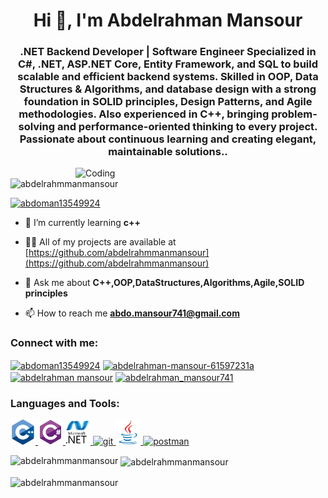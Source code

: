 
<h1 align="center">Hi 👋, I'm Abdelrahman Mansour</h1>
<h3 align="center">.NET Backend Developer | Software Engineer
Specialized in C#, .NET, ASP.NET Core, Entity Framework, and SQL to build scalable and efficient backend systems. Skilled in OOP, Data Structures & Algorithms, and database design with a strong foundation in SOLID principles, Design Patterns, and Agile methodologies.
Also experienced in C++, bringing problem-solving and performance-oriented thinking to every project.
Passionate about continuous learning and creating elegant, maintainable solutions..</h3>
<img align="right" alt="Coding" width="400" src="https://cdn.dribbble.com/users/1162077/screenshots/3848914/programmer.gif">


<p align="left"> <img src="https://komarev.com/ghpvc/?username=abdelrahmmanmansour&label=Profile%20views&color=0e75b6&style=flat" alt="abdelrahmmanmansour" /> </p>

<p align="left"> <a href="https://twitter.com/abdoman13549924" target="blank"><img src="https://img.shields.io/twitter/follow/abdoman13549924?logo=twitter&style=for-the-badge" alt="abdoman13549924" /></a> </p>

- 🌱 I’m currently learning **c++**

- 👨‍💻 All of my projects are available at [https://github.com/abdelrahmmanmansour](https://github.com/abdelrahmmanmansour)

- 💬 Ask me about **C++,OOP,DataStructures,Algorithms,Agile,SOLID principles**

- 📫 How to reach me **abdo.mansour741@gmail.com**

<h3 align="left">Connect with me:</h3>
<p align="left">
<a href="https://twitter.com/abdoman13549924" target="blank"><img align="center" src="https://raw.githubusercontent.com/rahuldkjain/github-profile-readme-generator/master/src/images/icons/Social/twitter.svg" alt="abdoman13549924" height="30" width="40" /></a>
<a href="https://linkedin.com/in/abdelrahman-mansour-61597231a" target="blank"><img align="center" src="https://raw.githubusercontent.com/rahuldkjain/github-profile-readme-generator/master/src/images/icons/Social/linked-in-alt.svg" alt="abdelrahman-mansour-61597231a" height="30" width="40" /></a>
<a href="https://fb.com/abdelrahman mansour" target="blank"><img align="center" src="https://raw.githubusercontent.com/rahuldkjain/github-profile-readme-generator/master/src/images/icons/Social/facebook.svg" alt="abdelrahman mansour" height="30" width="40" /></a>
<a href="https://codeforces.com/profile/abdelrahman_mansour741" target="blank"><img align="center" src="https://raw.githubusercontent.com/rahuldkjain/github-profile-readme-generator/master/src/images/icons/Social/codeforces.svg" alt="abdelrahman_mansour741" height="30" width="40" /></a>
</p>

<h3 align="left">Languages and Tools:</h3>
<p align="left"> <a href="https://www.w3schools.com/cpp/" target="_blank" rel="noreferrer"> <img src="https://raw.githubusercontent.com/devicons/devicon/master/icons/cplusplus/cplusplus-original.svg" alt="cplusplus" width="40" height="40"/> </a> <a href="https://www.w3schools.com/cs/" target="_blank" rel="noreferrer"> <img src="https://raw.githubusercontent.com/devicons/devicon/master/icons/csharp/csharp-original.svg" alt="csharp" width="40" height="40"/> </a> <a href="https://dotnet.microsoft.com/" target="_blank" rel="noreferrer"> <img src="https://raw.githubusercontent.com/devicons/devicon/master/icons/dot-net/dot-net-original-wordmark.svg" alt="dotnet" width="40" height="40"/> </a> <a href="https://git-scm.com/" target="_blank" rel="noreferrer"> <img src="https://www.vectorlogo.zone/logos/git-scm/git-scm-icon.svg" alt="git" width="40" height="40"/> </a> <a href="https://www.java.com" target="_blank" rel="noreferrer"> <img src="https://raw.githubusercontent.com/devicons/devicon/master/icons/java/java-original.svg" alt="java" width="40" height="40"/> </a> <a href="https://postman.com" target="_blank" rel="noreferrer"> <img src="https://www.vectorlogo.zone/logos/getpostman/getpostman-icon.svg" alt="postman" width="40" height="40"/> </a> </p>

<p><img align="left" src="https://github-readme-stats.vercel.app/api/top-langs?username=abdelrahmmanmansour&show_icons=true&locale=en&layout=compact" alt="abdelrahmmanmansour" /></p>

<p>&nbsp;<img align="center" src="https://github-readme-stats.vercel.app/api?username=abdelrahmmanmansour&show_icons=true&locale=en" alt="abdelrahmmanmansour" /></p>

<p><img align="center" src="https://github-readme-streak-stats.herokuapp.com/?user=abdelrahmmanmansour&" alt="abdelrahmmanmansour" /></p>

